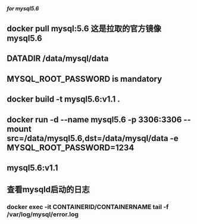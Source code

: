 #####           for mysql5.6
## docker pull mysql:5.6   这是拉取的官方镜像mysql5.6
## DATADIR /data/mysql/data
## MYSQL_ROOT_PASSWORD is mandatory
## docker build -t mysql5.6:v1.1 .
## docker run -d --name mysql5.6 -p 3306:3306 --mount src=/data/mysql5.6,dst=/data/mysql/data -e MYSQL_ROOT_PASSWORD=1234 
##   mysql5.6:v1.1
## 查看mysqld启动的日志
### docker exec -it CONTAINERID/CONTAINERNAME tail -f /var/log/mysql/error.log
